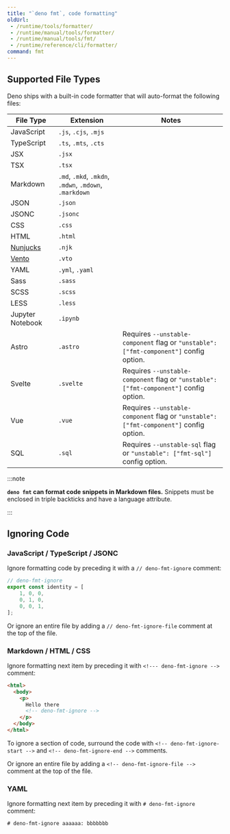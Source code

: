 ```yaml
---
title: "`deno fmt`, code formatting"
oldUrl:
 - /runtime/tools/formatter/
 - /runtime/manual/tools/formatter/
 - /runtime/manual/tools/fmt/
 - /runtime/reference/cli/formatter/
command: fmt
---
```


## Supported File Types

Deno ships with a built-in code formatter that will auto-format the following
files:

<!-- This list needs to be updated along with https://github.com/denoland/deno/blob/main/cli/tools/fmt.rs -->

| File Type            | Extension                                              | Notes                                                                                  |
| -------------------- | ------------------------------------------------------ | -------------------------------------------------------------------------------------- |
| JavaScript           | `.js`, `.cjs`, `.mjs`                                  |                                                                                        |
| TypeScript           | `.ts`, `.mts`, `.cts`                                  |                                                                                        |
| JSX                  | `.jsx`                                                 |                                                                                        |
| TSX                  | `.tsx`                                                 |                                                                                        |
| Markdown             | `.md`, `.mkd`, `.mkdn`, `.mdwn`, `.mdown`, `.markdown` |                                                                                        |
| JSON                 | `.json`                                                |                                                                                        |
| JSONC                | `.jsonc`                                               |                                                                                        |
| CSS                  | `.css`                                                 |                                                                                        |
| HTML                 | `.html`                                                |                                                                                        |
| [Nunjucks][Nunjucks] | `.njk`                                                 |                                                                                        |
| [Vento][Vento]       | `.vto`                                                 |                                                                                        |
| YAML                 | `.yml`, `.yaml`                                        |                                                                                        |
| Sass                 | `.sass`                                                |                                                                                        |
| SCSS                 | `.scss`                                                |                                                                                        |
| LESS                 | `.less`                                                |                                                                                        |
| Jupyter Notebook     | `.ipynb`                                               |                                                                                        |
| Astro                | `.astro`                                               | Requires `--unstable-component` flag or `"unstable": ["fmt-component"]` config option. |
| Svelte               | `.svelte`                                              | Requires `--unstable-component` flag or `"unstable": ["fmt-component"]` config option. |
| Vue                  | `.vue`                                                 | Requires `--unstable-component` flag or `"unstable": ["fmt-component"]` config option. |
| SQL                  | `.sql`                                                 | Requires `--unstable-sql` flag or `"unstable": ["fmt-sql"]` config option.             |

[Nunjucks]: https://mozilla.github.io/nunjucks/
[Vento]: https://github.com/ventojs/vento

:::note

**`deno fmt` can format code snippets in Markdown files.** Snippets must be
enclosed in triple backticks and have a language attribute.

:::

## Ignoring Code

### JavaScript / TypeScript / JSONC

Ignore formatting code by preceding it with a `// deno-fmt-ignore` comment:

```ts
// deno-fmt-ignore
export const identity = [
    1, 0, 0,
    0, 1, 0,
    0, 0, 1,
];
```

Or ignore an entire file by adding a `// deno-fmt-ignore-file` comment at the
top of the file.

### Markdown / HTML / CSS

Ignore formatting next item by preceding it with `<!--- deno-fmt-ignore -->`
comment:

```html
<html>
  <body>
    <p>
      Hello there
      <!-- deno-fmt-ignore -->
    </p>
  </body>
</html>
```

To ignore a section of code, surround the code with
`<!-- deno-fmt-ignore-start -->` and `<!-- deno-fmt-ignore-end -->` comments.

Or ignore an entire file by adding a `<!-- deno-fmt-ignore-file -->` comment at
the top of the file.

### YAML

Ignore formatting next item by preceding it with `# deno-fmt-ignore` comment:

```html
# deno-fmt-ignore aaaaaa: bbbbbbb
```

